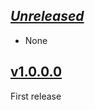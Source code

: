 ## [_Unreleased_](https://github.com/freckle/platform/compare/v1.0.0.0...main)

- None

## [v1.0.0.0](https://github.com/freckle/platform/tree/v1.0.0.0)

First release
